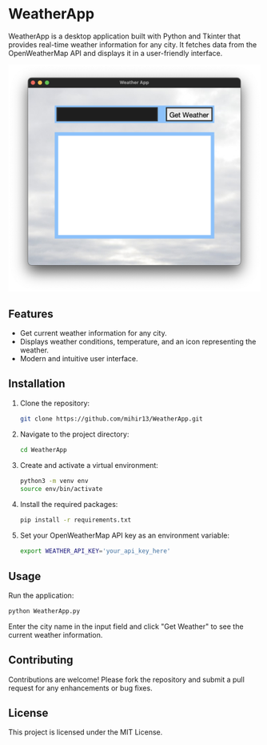 # WeatherApp

WeatherApp is a desktop application built with Python and Tkinter that provides real-time weather information for any city. It fetches data from the OpenWeatherMap API and displays it in a user-friendly interface.

![Weather App Screenshot](assets/weather-app.png)

## Features
- Get current weather information for any city.
- Displays weather conditions, temperature, and an icon representing the weather.
- Modern and intuitive user interface.

## Installation
1. Clone the repository:
   ```bash
   git clone https://github.com/mihir13/WeatherApp.git
   ```
2. Navigate to the project directory:
   ```bash
   cd WeatherApp
   ```
3. Create and activate a virtual environment:
   ```bash
   python3 -m venv env
   source env/bin/activate
   ```
4. Install the required packages:
   ```bash
   pip install -r requirements.txt
   ```
5. Set your OpenWeatherMap API key as an environment variable:
   ```bash
   export WEATHER_API_KEY='your_api_key_here'
   ```

## Usage
Run the application:
```bash
python WeatherApp.py
```
Enter the city name in the input field and click "Get Weather" to see the current weather information.

## Contributing
Contributions are welcome! Please fork the repository and submit a pull request for any enhancements or bug fixes.

## License
This project is licensed under the MIT License.
